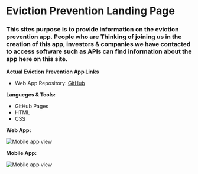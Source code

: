# Eviction Prevention Landing Page 

### This sites purpose is to provide information on the eviction prevention app. People who are Thinking of joining us in the creation of this app, investors & companies we have contacted to access software such as APIs can find information about the app here on this site.

**Actual Eviction Prevention App Links**
- Web App Repository: [GitHub](https://github.com/LWRGitHub/eviction_prevention)

**Langueges & Tools:**
- GitHub Pages
- HTML
- CSS

**Web App:**

<img alt="Mobile app view" src="https://github.com/lwrgithub/eviction-prevention-landing-page-/blob/master/img/eviction-prevention-mobile-view.png" />


**Mobile App:**

<img alt="Mobile app view" src="https://github.com/lwrgithub/eviction-prevention-landing-page-/blob/master/img/eviction-prevention-web-app-view.png" max-width="150px"/>